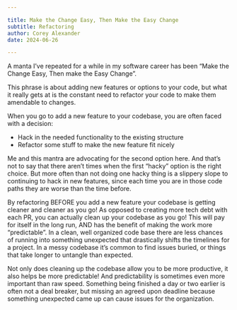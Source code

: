 ```yaml
---

title: Make the Change Easy, Then Make the Easy Change
subtitle: Refactoring
author: Corey Alexander
date: 2024-06-26

---
```


A manta I’ve repeated for a while in my software career has been “Make the Change Easy, Then make the Easy Change”.

This phrase is about adding new features or options to your code, but what it really gets at is the constant need to refactor your code to make them amendable to changes.

When you go to add a new feature to your codebase, you are often faced with a decision:
- Hack in the needed functionality to the existing structure
- Refactor some stuff to make the new feature fit nicely

Me and this mantra are advocating for the second option here. And that’s not to say that there aren’t times when the first “hacky” option is the right choice. But more often than not doing one hacky thing is a slippery slope to continuing to hack in new features, since each time you are in those code paths they are worse than the time before.

By refactoring BEFORE you add a new feature your codebase is getting cleaner and cleaner as you go! As opposed to creating more tech debt with each PR, you can actually clean up your codebase as you go! This will pay for itself in the long run, AND has the benefit of making the work more “predictable”. In a clean, well organized code base there are less chances of running into something unexpected that drastically shifts the timelines for a project.
In a messy codebase it’s common to find issues buried, or things that take longer to untangle than expected.

Not only does cleaning up the codebase allow you to be more productive, it also helps be more predictable! And predictability is sometimes even more important than raw speed. Something being finished a day or two earlier is often not a deal breaker, but missing an agreed upon deadline because something unexpected came up can cause issues for the organization.
